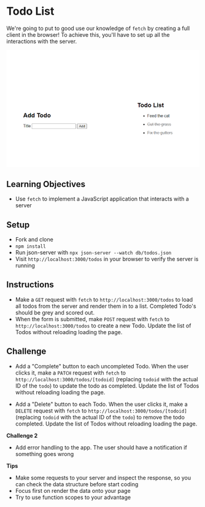 # Todo List
We're going to put to good use our knowledge of `fetch` by creating a full client in the browser! To achieve this, you'll have to set up all the interactions with the server.

![Result](result.png)

## Learning Objectives
- Use `fetch` to implement a JavaScript application that interacts with a server

## Setup
* Fork and clone
* `npm install`
* Run json-server with `npx json-server --watch db/todos.json`
* Visit `http://localhost:3000/todos` in your browser to verify the server is running

## Instructions
- Make a `GET` request with `fetch` to `http://localhost:3000/todos` to load all todos from the server and render them in to a list. Completed Todo's should be grey and scored out.
- When the form is submitted, make `POST` request with `fetch` to `http://localhost:3000/todos` to create a new Todo. Update the list of Todos without reloading loading the page.

## Challenge
- Add a "Complete" button to each uncompleted Todo. When the user clicks it, make a `PATCH` request with `fetch` to `http://localhost:3000/todos/[todoid]` (replacing `todoid` with the actual ID of the `todo`) to update the todo as completed. Update the list of Todos without reloading loading the page.

- Add a "Delete" button to each Todo. When the user clicks it, make a `DELETE` request with `fetch` to `http://localhost:3000/todos/[todoid]` (replacing `todoid` with the actual ID of the `todo`) to remove the todo completed. Update the list of Todos without reloading loading the page.

**Challenge 2**
- Add error handling to the app. The user should have a notification if something goes wrong

**Tips**
- Make some requests to your server and inspect the response, so you can check the data structure before start coding
- Focus first on render the data onto your page
- Try to use function scopes to your advantage